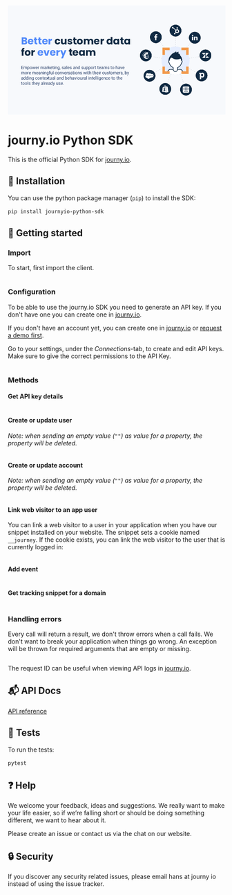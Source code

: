 [![journy.io](banner.png)](https://journy.io/?utm_source=github&utm_content=readme-python-sdk)

# journy.io Python SDK

This is the official Python SDK for [journy.io](https://journy.io?utm_source=github&utm_content=readme-python-sdk).

## 💾 Installation

You can use the python package manager (`pip`) to install the SDK:

```bash
pip install journyio-python-sdk
```

## 🔌 Getting started

### Import

To start, first import the client.

```pyhton

```

### Configuration

To be able to use the journy.io SDK you need to generate an API key. If you don't have one you can create one in [journy.io](https://system.journy.io?utm_source=github&utm_content=readme-python-sdk).

If you don't have an account yet, you can create one in [journy.io](https://system.journy.io/register?utm_source=github&utm_content=readme-python-sdk) or [request a demo first](https://www.journy.io/book-demo?utm_source=github&utm_content=readme-python-sdk).

Go to your settings, under the *Connections*-tab, to create and edit API keys. Make sure to give the correct permissions to the API Key.

```python

```

### Methods

#### Get API key details

```python

```

#### Create or update user

_Note: when sending an empty value (`""`) as value for a property, the property will be deleted._

```python

```

#### Create or update account

_Note: when sending an empty value (`""`) as value for a property, the property will be deleted._

```python

```

#### Link web visitor to an app user

You can link a web visitor to a user in your application when you have our snippet installed on your website. The snippet sets a cookie named `__journey`. If the cookie exists, you can link the web visitor to the user that is currently logged in:

```python

```

#### Add event

```python

```

#### Get tracking snippet for a domain

```python

```

### Handling errors

Every call will return a result, we don't throw errors when a call fails. We don't want to break your application when things go wrong. An exception will be thrown for required arguments that are empty or missing.


```python

```

The request ID can be useful when viewing API logs in [journy.io](https://system.journy.io?utm_source=github&utm_content=readme-python-sdk).


## 📬 API Docs

[API reference](https://developers.journy.io)

## 💯 Tests

To run the tests:

```bash
pytest
```

## ❓ Help

We welcome your feedback, ideas and suggestions. We really want to make your life easier, so if we’re falling short or should be doing something different, we want to hear about it.

Please create an issue or contact us via the chat on our website.

## 🔒 Security

If you discover any security related issues, please email hans at journy io instead of using the issue tracker.
